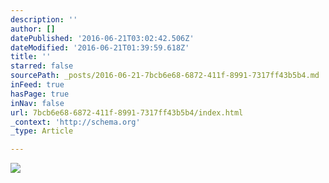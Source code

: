 ```yaml
---
description: ''
author: []
datePublished: '2016-06-21T03:02:42.506Z'
dateModified: '2016-06-21T01:39:59.618Z'
title: ''
starred: false
sourcePath: _posts/2016-06-21-7bcb6e68-6872-411f-8991-7317ff43b5b4.md
inFeed: true
hasPage: true
inNav: false
url: 7bcb6e68-6872-411f-8991-7317ff43b5b4/index.html
_context: 'http://schema.org'
_type: Article

---
```

![](https://the-grid-user-content.s3-us-west-2.amazonaws.com/5167e4c1-e8ea-4cb7-b2ab-97339d11c193.jpg)